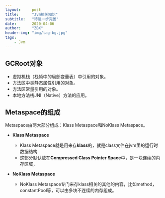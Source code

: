 ```yaml
---
layout:     post
title:      "Jvm相关知识"
subtitle:   "待进一步完善"
date:       2020-04-06
author:     "ZBX"
header-img: "img/tag-bg.jpg"
tags:
    - Jvm
---
```


## GCRoot对象

- 虚拟机栈（栈帧中的局部变量表）中引用的对象。
- 方法区中类静态属性引用的对象。
- 方法区常量引用的对象。
- 本地方法栈JNI（Native）方法的应用。

## Metaspace的组成

Metaspace由两大部分组成：Klass Metaspace和NoKlass Metaspace。

- **Klass Metaspace**
  - Klass Metaspace就是用来存**klass**的，就是class文件在jvm里的运行时数据结构
  - 这部分默认放在**Compressed Class Pointer Space**中，是一块连续的内存区域，

- **NoKlass Metaspace**
  - NoKlass Metaspace专门来存klass相关的其他的内容，比如method，constantPool等，可以由多块不连续的内存组成。